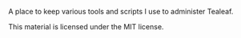 A place to keep various tools and scripts I use to administer Tealeaf.

This material is licensed under the MIT license.
